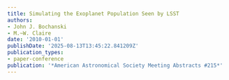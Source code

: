 ```yaml
---
title: Simulating the Exoplanet Population Seen by LSST
authors:
- John J. Bochanski
- M.~W. Claire
date: '2010-01-01'
publishDate: '2025-08-13T13:45:22.841209Z'
publication_types:
- paper-conference
publication: '*American Astronomical Society Meeting Abstracts #215*'
---
```

